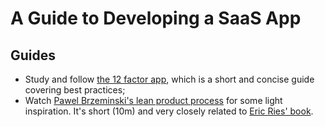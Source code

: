# A Guide to Developing a SaaS App

## Guides

* Study and follow [the 12 factor app][12-factor-app], which is a short and concise guide covering best practices;
* Watch [Pawel Brzeminski's lean product process][pawel-lean-product-process] for some light inspiration. It's short (10m) and very closely related to [Eric Ries' book][tlpp].

[12-factor-app]: https://12factor.net/
[pawel-lean-product-process]: https://www.youtube.com/watch?v=Ee6MlJ1ZRGE
[tlpp]: ../../dev/interactive-design/the-lean-product-playbook/README.md
